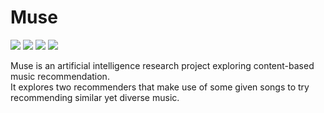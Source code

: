 # Muse

![](https://img.shields.io/badge/-Python%203.11-ffd343?logo=python)
![](https://img.shields.io/badge/-PyTorch%202.0-lightgray?logo=pytorch)
![](https://img.shields.io/badge/-Scikit--learn%201.3.0-gray?logo=scikitlearn)
![](https://img.shields.io/badge/-Flask%202.3.2-333?logo=flask)

Muse is an artificial intelligence research project exploring content-based music recommendation. \
It explores two recommenders that make use of some given songs to try recommending similar yet diverse music.
